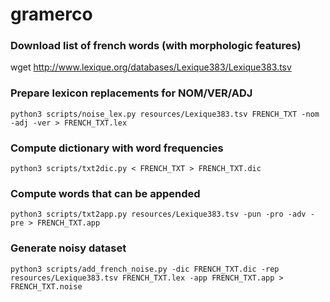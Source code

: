# gramerco

### Download list of french words (with morphologic features)
 wget http://www.lexique.org/databases/Lexique383/Lexique383.tsv 

### Prepare lexicon replacements for NOM/VER/ADJ 
`python3 scripts/noise_lex.py resources/Lexique383.tsv FRENCH_TXT -nom -adj -ver > FRENCH_TXT.lex`

### Compute dictionary with word frequencies
`python3 scripts/txt2dic.py < FRENCH_TXT > FRENCH_TXT.dic`

### Compute words that can be appended
`python3 scripts/txt2app.py resources/Lexique383.tsv -pun -pro -adv -pre > FRENCH_TXT.app`

### Generate noisy dataset
`python3 scripts/add_french_noise.py -dic FRENCH_TXT.dic -rep resources/Lexique383.tsv FRENCH_TXT.lex -app FRENCH_TXT.app > FRENCH_TXT.noise`
